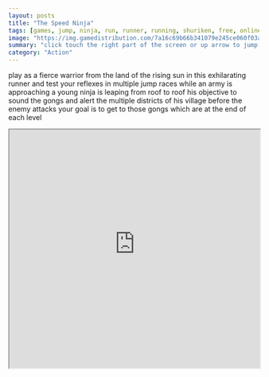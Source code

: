 ```yaml
---
layout: posts
title: "The Speed Ninja"
tags: [games, jump, ninja, run, runner, running, shuriken, free, online, games, oyna, game, free, games, play, play, games]
image: "https://img.gamedistribution.com/7a16c69b66b341079e245ce060f03a31.jpg"
summary: "click touch the right part of the screen or up arrow to jump you can double jump click touch the left part of the screen or right arrow to throw a shuriken swipe down or down arrow to land the ninja  free online games oyna game free games play play games"
category: "Action"
---
```


play as a fierce warrior from the land of the rising sun in this exhilarating runner and test your reflexes in multiple jump races while an army is approaching a young ninja is leaping from roof to roof his objective to sound the gongs and alert the multiple districts of his village before the enemy attacks your goal is to get to those gongs which are at the end of each level

<iframe width="100%" height="480px;" src="https://html5.gamedistribution.com/7a16c69b66b341079e245ce060f03a31/"></iframe>